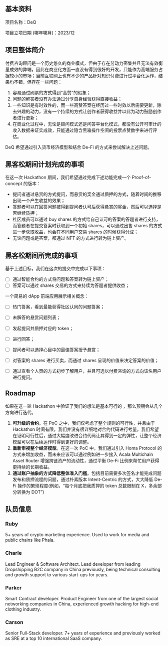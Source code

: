 ## 基本资料

项目名称：DeQ

项目立项日期 (哪年哪月)：2023/12

## 项目整体简介

付费咨询顾问是一个历史悠久的商业模式，但由于存在劳动力密集并且无法有效衡量成效的弊端，因此在商业化方面一直没有得到很好的开发，只能作为高端服务占据较小的市场；当前互联网上也有不少的产品针对知识付费进行过平台化运作，结果均不错，但存在一些问题：

1. 容易通过刷票的方式得到“高赞”的假象；
2. 问题的解答者没有办法通过分享自身经验获得直接收益；
3. 一些知识是有时效性的，而一些高赞答案在经历过一些时效以后需要更新，除去兴趣的动力，没有一个持续的方式让创作者获得收益并以此为动力鼓励创作者进行更新；
4. 在商业化过程中，无论是顾问模式还是问答平台化模式，都没有公开可审计的收入数据来证实成效，只能通过隐含黑箱操作空间的投票点赞数字来进行评估。

DeQ 希望通过引入货币经济模型和结合 De-Fi 的方式来尝试解决上述问题。


## 黑客松期间计划完成的事项

在这一次 Hackathon 期间，我们希望通过完成下述功能完成一个 Proof-of-concept 的版本：

- 提问者通过悬赏的方式提问，而悬赏的奖金通过质押的方式，随着时间的推移出现一个产生收益的效果；
- 答题者可以在回答问题被得到提问者认可后获得悬赏的奖金，然后可以选择是否继续质押；
- 社区成员可以通过 buy shares 的方式给自己认可的答案的答题者进行支持，而答题者在提交答案时获取到一个初始 shares，可以通过出售 shares 的方式进一步获取收益，也会在不同用户交易 shares 的时候获得分成；
- 无论问题或是答案，都通过 NFT 的方式进行转为链上资产。


## 黑客松期间所完成的事项

基于上述目标，我们在这次的提交中完成以下事项：

- [ ] 通过智能合约的方式将问题和答案转为链上资产；
- [ ] 答案可以通过 shares 交易的方式来持续为答题者提供收益；

一个简易的 dApp 前端应用展示相关概念：

- [ ] 热门答案，看到最能获得社区认同的问题答案；
- [ ] 未解答的悬赏问题列表；
- [ ] 发起提问并质押对应的 token；
- [ ] 进行回答；
- [ ] 提问者可以选择心目中的最佳答案授予悬赏；
- [ ] 对答案的 shares 进行买卖，而通过 shares 呈现的价值来决定答案的价值；
- [ ] 通过查看个人页的方式初步了解用户，并且可选以付费咨询的方式向该名用户进行提问。


## Roadmap

如果在这一轮 Hackathon 中验证了我们的想法是基本可行的 ，那么预期会从几个方向进行迭代。

1. **可升级的合约**。在 PoC 之中，我们仅考虑了整个规则的可行性，并且由于 Hackathon 时间有限，我们并没有很详细地对合约代码进行考量。我们希望在证明可行性后，通过大幅度改进合约代码让其得到一定的弹性，让整个经济模型可以在后续运作时得到更好的调整。
2. **重新审视整个经济模型**。在这一次 PoC 中，我们通过引入 Homa Protocol 的方式来增加收益，而未来应该可以通过例如进一步接入 Acala Multichain Asset Router 增强跨链资产的流动性，通过平衡 De-Fi 比例来帮忙用户获得更持续的长期收益。
3. **通过账户抽象的方式降低整体准入门槛**。包括目前需要多次签名才能完成问题发布和质押流程的问题，通过朴素版本 Intent-Centric 的方式，大大降低 De-Fi 操作的繁琐程度(例如，“每个月底把我质押的 token 总数限制在 X，多余部分转换为 DOT”)


## 队员信息

### Ruby

5+ years of crypto marketing experience. Used to work for media and public chains like Phala.

### Charle

Lead Engineer & Software Architect. Lead developer from leading Dropshipping B2C company in China previously, being technical consulting and growth support to various start-ups for years.

### Parker

Smart Contract developer. Product Engineer from one of the largest social networking companies in China, experienced growth hacking for high-end clothing industry.

### Carson

Senior Full-Stack developer. 7+ years of experience and previously worked as SRE at a top 10 international SaaS company.
